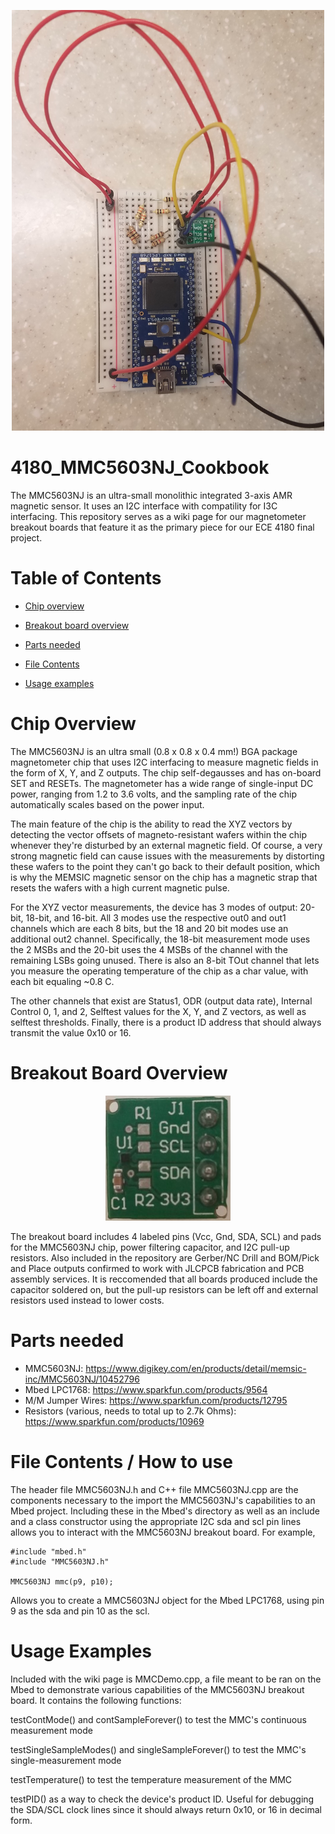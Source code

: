 <p align="center">
  <img width="500" height="673" src="https://github.com/rdzr/4180_MMC5603NJ_Cookbook/blob/main/MMCboard.jpg">
</p>

# 4180_MMC5603NJ_Cookbook
The MMC5603NJ is an ultra-small monolithic integrated 3-axis AMR magnetic sensor. It uses an I2C interface with compatility for I3C interfacing.
This repository serves as a wiki page for our magnetometer breakout boards that feature it as the primary piece for our ECE 4180 final project.
# Table of Contents
* [Chip overview](chip-overview)

* [Breakout board overview](breakout-board-overview)

* [Parts needed](parts-needed)

* [File Contents](file-contents)

* [Usage examples](usage-examples)

# Chip Overview

The MMC5603NJ is an ultra small (0.8 x 0.8 x 0.4 mm!) BGA package magnetometer chip that uses I2C interfacing to measure magnetic fields in the form of X, Y, and Z outputs.
The chip self-degausses and has on-board SET and RESETs. The magnetometer has a wide range of single-input DC power, ranging from 1.2 to 3.6 volts, and
the sampling rate of the chip automatically scales based on the power input.

The main feature of the chip is the ability to read the XYZ vectors by detecting the vector offsets of magneto-resistant wafers within the chip whenever they're
disturbed by an external magnetic field. Of course, a very strong magnetic field can cause issues with the measurements by distorting these wafers to the point they
can't go back to their default position, which is why the MEMSIC magnetic sensor on the chip has a magnetic strap that resets the wafers with a high current magnetic pulse.

For the XYZ vector measurements, the device has 3 modes of output: 20-bit, 18-bit, and 16-bit. All 3 modes use the respective out0 and out1 channels which are each 8 bits,
but the 18 and 20 bit modes use an additional out2 channel. Specifically, the 18-bit measurement mode uses the 2 MSBs and the 20-bit uses the 4 MSBs of the channel with the
remaining LSBs going unused. There is also an 8-bit TOut channel that lets you measure the operating temperature of the chip as a char value, with each bit equaling ~0.8 C.

The other channels that exist are Status1, ODR (output data rate), Internal Control 0, 1, and 2, Selftest values for the X, Y, and Z vectors, 
as well as selftest thresholds. Finally, there is a product ID address that should always transmit the value 0x10 or 16.


# Breakout Board Overview
<p align="center">
  <img width="200" height="200" src="https://github.com/rdzr/4180_MMC5603NJ_Cookbook/blob/main/MMCbreakout.png">
</p>
The breakout board includes 4 labeled pins (Vcc, Gnd, SDA, SCL) and pads for the MMC5603NJ chip, power filtering capacitor, and I2C pull-up resistors. Also included in the repository are Gerber/NC Drill and BOM/Pick and Place outputs confirmed to work with JLCPCB fabrication and PCB assembly services. It is reccomended that all boards produced include the capacitor soldered on, but the pull-up resistors can be left off and external resistors used instead to lower costs.

# Parts needed
* MMC5603NJ: https://www.digikey.com/en/products/detail/memsic-inc/MMC5603NJ/10452796
* Mbed LPC1768: https://www.sparkfun.com/products/9564
* M/M Jumper Wires: https://www.sparkfun.com/products/12795
* Resistors (various, needs to total up to 2.7k Ohms): https://www.sparkfun.com/products/10969

# File Contents / How to use
The header file MMC5603NJ.h and C++ file MMC5603NJ.cpp are the components necessary to the import the MMC5603NJ's capabilities to an Mbed project.
Including these in the Mbed's directory as well as an include and a class constructor using the appropriate I2C sda and scl pin lines allows you to interact with
the MMC5603NJ breakout board. For example,

```
#include "mbed.h"
#include "MMC5603NJ.h"

MMC5603NJ mmc(p9, p10);
```
Allows you to create a MMC5603NJ object for the Mbed LPC1768, using pin 9 as the sda and pin 10 as the scl.
# Usage Examples
Included with the wiki page is MMCDemo.cpp, a file meant to be ran on the Mbed to demonstrate various capabilities of the MMC5603NJ breakout board. It contains the following functions:

testContMode() and contSampleForever() to test the MMC's continuous measurement mode

testSingleSampleModes() and singleSampleForever() to test the MMC's single-measurement mode

testTemperature() to test the temperature measurement of the MMC

testPID() as a way to check the device's product ID. Useful for debugging the SDA/SCL clock lines since it should always return 0x10, or 16 in decimal form.
